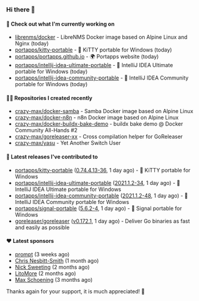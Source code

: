 ### Hi there 👋

#### 👷 Check out what I'm currently working on

- [librenms/docker](https://github.com/librenms/docker) - LibreNMS Docker image based on Alpine Linux and Nginx (today)
- [portapps/kitty-portable](https://github.com/portapps/kitty-portable) - 🚀 KiTTY portable for Windows  (today)
- [portapps/portapps.github.io](https://github.com/portapps/portapps.github.io) - 🌍 Portapps website (today)
- [portapps/intellij-idea-ultimate-portable](https://github.com/portapps/intellij-idea-ultimate-portable) - 🚀 IntelliJ IDEA Ultimate portable for Windows  (today)
- [portapps/intellij-idea-community-portable](https://github.com/portapps/intellij-idea-community-portable) - 🚀 IntelliJ IDEA Community portable for Windows (today)

#### 👨‍💻 Repositories I created recently

- [crazy-max/docker-samba](https://github.com/crazy-max/docker-samba) - Samba Docker image based on Alpine Linux
- [crazy-max/docker-n8n](https://github.com/crazy-max/docker-n8n) - n8n Docker image based on Alpine Linux
- [crazy-max/docker-buildx-bake-demo](https://github.com/crazy-max/docker-buildx-bake-demo) - buildx bake demo @ Docker Community All-Hands #2
- [crazy-max/goreleaser-xx](https://github.com/crazy-max/goreleaser-xx) - Cross compilation helper for GoReleaser
- [crazy-max/yasu](https://github.com/crazy-max/yasu) - Yet Another Switch User

#### 🚀 Latest releases I've contributed to

- [portapps/kitty-portable](https://github.com/portapps/kitty-portable) ([0.74.4.13-36](https://github.com/portapps/kitty-portable/releases/tag/0.74.4.13-36), 1 day ago) - 🚀 KiTTY portable for Windows 
- [portapps/intellij-idea-ultimate-portable](https://github.com/portapps/intellij-idea-ultimate-portable) ([2021.1.2-34](https://github.com/portapps/intellij-idea-ultimate-portable/releases/tag/2021.1.2-34), 1 day ago) - 🚀 IntelliJ IDEA Ultimate portable for Windows 
- [portapps/intellij-idea-community-portable](https://github.com/portapps/intellij-idea-community-portable) ([2021.1.2-48](https://github.com/portapps/intellij-idea-community-portable/releases/tag/2021.1.2-48), 1 day ago) - 🚀 IntelliJ IDEA Community portable for Windows
- [portapps/signal-portable](https://github.com/portapps/signal-portable) ([5.6.2-4](https://github.com/portapps/signal-portable/releases/tag/5.6.2-4), 1 day ago) - 🚀 Signal portable for Windows
- [goreleaser/goreleaser](https://github.com/goreleaser/goreleaser) ([v0.172.1](https://github.com/goreleaser/goreleaser/releases/tag/v0.172.1), 1 day ago) - Deliver Go binaries as fast and easily as possible

#### ❤️ Latest sponsors
- [prompt](https://github.com/pr-mpt) (3 weeks ago)
- [Chris Nesbitt-Smith](https://github.com/chrisns) (1 month ago)
- [Nick Sweeting](https://github.com/pirate) (2 months ago)
- [LitoMore](https://github.com/LitoMore) (2 months ago)
- [Max Schoening](https://github.com/max) (3 months ago)

Thanks again for your support, it is much appreciated! 🙏
